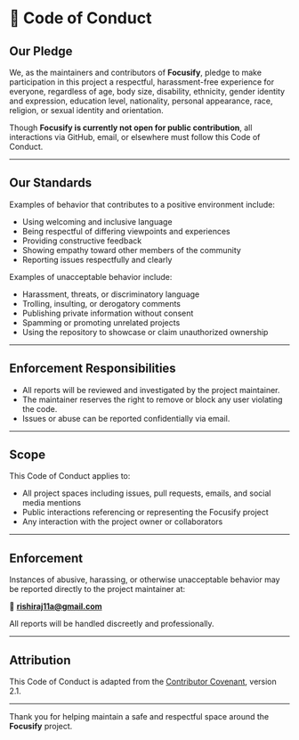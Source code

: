 # 📜 Code of Conduct

## Our Pledge

We, as the maintainers and contributors of **Focusify**, pledge to make participation in this project a respectful, harassment-free experience for everyone, regardless of age, body size, disability, ethnicity, gender identity and expression, education level, nationality, personal appearance, race, religion, or sexual identity and orientation.

Though **Focusify is currently not open for public contribution**, all interactions via GitHub, email, or elsewhere must follow this Code of Conduct.

---

## Our Standards

Examples of behavior that contributes to a positive environment include:

- Using welcoming and inclusive language
- Being respectful of differing viewpoints and experiences
- Providing constructive feedback
- Showing empathy toward other members of the community
- Reporting issues respectfully and clearly

Examples of unacceptable behavior include:

- Harassment, threats, or discriminatory language
- Trolling, insulting, or derogatory comments
- Publishing private information without consent
- Spamming or promoting unrelated projects
- Using the repository to showcase or claim unauthorized ownership

---

## Enforcement Responsibilities

- All reports will be reviewed and investigated by the project maintainer.
- The maintainer reserves the right to remove or block any user violating the code.
- Issues or abuse can be reported confidentially via email.

---

## Scope

This Code of Conduct applies to:

- All project spaces including issues, pull requests, emails, and social media mentions
- Public interactions referencing or representing the Focusify project
- Any interaction with the project owner or collaborators

---

## Enforcement

Instances of abusive, harassing, or otherwise unacceptable behavior may be reported directly to the project maintainer at:

📧 **rishiraj11a@gmail.com**

All reports will be handled discreetly and professionally.

---

## Attribution

This Code of Conduct is adapted from the [Contributor Covenant](https://www.contributor-covenant.org), version 2.1.

---

Thank you for helping maintain a safe and respectful space around the **Focusify** project.
